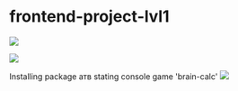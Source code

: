 # frontend-project-lvl1
<a href="https://codeclimate.com/github/spkgdru/frontend-project-lvl1/maintainability"><img src="https://api.codeclimate.com/v1/badges/3d550664e10c423bc4f6/maintainability" /></a>

<a href="https://travis-ci.org/spkgdru/frontend-project-lvl1.svg?branch=master">
<img src="https://travis-ci.org/spkgdru/frontend-project-lvl1.svg"></a>

Installing package aтв stating console game 'brain-calc'
<a href="https://asciinema.org/a/4AWRu7PLrkE5on57t4ueQ2oHH" target="_blank"><img src="https://asciinema.org/a/4AWRu7PLrkE5on57t4ueQ2oHH.svg" /></a>
